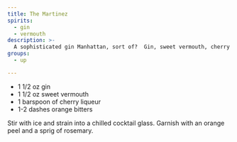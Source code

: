```yaml
---
title: The Martinez
spirits:
  - gin
  - vermouth
description: >-
  A sophisticated gin Manhattan, sort of?  Gin, sweet vermouth, cherry liqueur, and orange bitters
groups:
  - up

---
```


- 1 1/2 oz gin
- 1 1/2 oz sweet vermouth
- 1 barspoon of cherry liqueur
- 1-2 dashes orange bitters

Stir with ice and strain into a chilled cocktail glass.  Garnish with an orange peel and a sprig of rosemary.